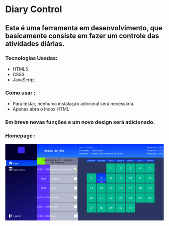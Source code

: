 # Diary Control
## Esta é uma ferramenta em desenvolvimento, que basicamente consiste em fazer um controle das atividades diárias.

### Tecnologias Usadas:
- HTML5
- CSS3
- JavaScript

### Como usar :
- Para testar, nenhuma instalação adicional será necessária.
- Apenas abra o Index.HTML

### Em breve novas funções e um novo design será adicionado.

### Homepage :
![Homepage](./img/Homepage.png)